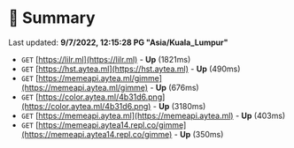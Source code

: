 # 📖 Summary
Last updated: **9/7/2022, 12:15:28 PG "Asia/Kuala_Lumpur"**

- `GET` [https://lilr.ml](https://lilr.ml) - **Up** (1821ms)
- `GET` [https://hst.aytea.ml](https://hst.aytea.ml) - **Up** (490ms)
- `GET` [https://memeapi.aytea.ml/gimme](https://memeapi.aytea.ml/gimme) - **Up** (676ms)
- `GET` [https://color.aytea.ml/4b31d6.png](https://color.aytea.ml/4b31d6.png) - **Up** (3180ms)
- `GET` [https://memeapi.aytea.ml](https://memeapi.aytea.ml) - **Up** (403ms)
- `GET` [https://memeapi.aytea14.repl.co/gimme](https://memeapi.aytea14.repl.co/gimme) - **Up** (350ms)
